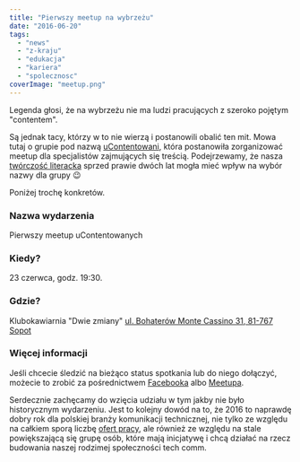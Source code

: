 ```yaml
---
title: "Pierwszy meetup na wybrzeżu"
date: "2016-06-20"
tags:
  - "news"
  - "z-kraju"
  - "edukacja"
  - "kariera"
  - "spolecznosc"
coverImage: "meetup.png"
---
```


Legenda głosi, że na wybrzeżu nie ma ludzi pracujących z szeroko pojętym
"contentem".

Są jednak tacy, którzy w to nie wierzą i postanowili obalić ten mit. Mowa tutaj
o grupie pod nazwą [uContentowani](https://www.facebook.com/ucontentowani/),
która postanowiła zorganizować meetup dla specjalistów zajmujących się treścią.
Podejrzewamy, że nasza
[twórczość literacka](http://techwriter.pl/langlydz-part-najn/) sprzed prawie
dwóch lat mogła mieć wpływ na wybór nazwy dla grupy 😉

Poniżej trochę konkretów.

### Nazwa wydarzenia

Pierwszy meetup uContentowanych

### Kiedy?

23 czerwca, godz. 19:30.

### Gdzie?

Klubokawiarnia "Dwie zmiany"
[ul. Bohaterów Monte Cassino 31, 81-767 Sopot](https://www.google.pl/maps/place/Bohater%C3%B3w+Monte+Cassino+31,+Sopot/@54.443453,18.5631999,17z/data=!3m1!4b1!4m2!3m1!1s0x46fd0a90497f6bd1:0x21b3a63278c13016!6m1!1e1?hl=pl&shorturl=1)

### Więcej informacji

Jeśli chcecie śledzić na bieżąco status spotkania lub do niego dołączyć, możecie
to zrobić za pośrednictwem
[Facebooka](https://www.facebook.com/events/138485083222881/) albo
[Meetupa](http://www.meetup.com/ucontentowani/).

Serdecznie zachęcamy do wzięcia udziału w tym jakby nie było historycznym
wydarzeniu. Jest to kolejny dowód na to, że 2016 to naprawdę dobry rok dla
polskiej branży komunikacji technicznej, nie tylko ze względu na całkiem sporą
liczbę [ofert pracy](http://techwriter.pl/category/news/oferty-pracy/), ale
również ze względu na stale powiększającą się grupę osób, które mają inicjatywę
i chcą działać na rzecz budowania naszej rodzimej społeczności tech comm.
